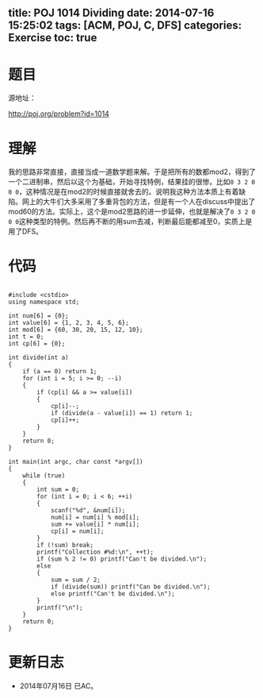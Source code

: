 ﻿title: POJ 1014 Dividing
date: 2014-07-16 15:25:02
tags: [ACM, POJ, C, DFS]
categories: Exercise
toc: true
---
# 题目
源地址：

http://poj.org/problem?id=1014

# 理解
我的思路非常直接，直接当成一道数学题来解。于是把所有的数都mod2，得到了一个二进制串，然后以这个为基础，开始寻找特例，结果挂的很惨。比如`0 3 2 0 0 0`，这种情况是在mod2的时候直接就舍去的。说明我这种方法本质上有着缺陷。网上的大牛们大多采用了多重背包的方法，但是有一个人在discuss中提出了mod60的方法。实际上，这个是mod2思路的进一步延伸，也就是解决了`0 3 2 0 0 0`这种类型的特例。然后再不断的用sum去减，判断最后能都减至0，实质上是用了DFS。
<!-- more -->

# 代码

```

#include <cstdio>
using namespace std;

int num[6] = {0};
int value[6] = {1, 2, 3, 4, 5, 6};
int mod[6] = {60, 30, 20, 15, 12, 10};
int t = 0;
int cp[6] = {0};

int divide(int a)
{
    if (a == 0) return 1;
    for (int i = 5; i >= 0; --i)
    {
        if (cp[i] && a >= value[i])
        {
            cp[i]--;
            if (divide(a - value[i]) == 1) return 1;
            cp[i]++;
        }
    }
    return 0;
}

int main(int argc, char const *argv[])
{
    while (true)
    {
        int sum = 0;
        for (int i = 0; i < 6; ++i)
        {
            scanf("%d", &num[i]);
            num[i] = num[i] % mod[i];
            sum += value[i] * num[i];
            cp[i] = num[i];
        }
        if (!sum) break;
        printf("Collection #%d:\n", ++t);
        if (sum % 2 != 0) printf("Can't be divided.\n");
        else
        {
            sum = sum / 2;
            if (divide(sum)) printf("Can be divided.\n");
            else printf("Can't be divided.\n");
        }
        printf("\n");
    }
    return 0;
}

```

# 更新日志
- 2014年07月16日 已AC。